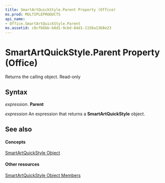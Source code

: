 ```yaml
---
title: SmartArtQuickStyle.Parent Property (Office)
ms.prod: MULTIPLEPRODUCTS
api_name:
- Office.SmartArtQuickStyle.Parent
ms.assetid: c0cfb6bb-b8d1-9cbd-84d1-1156a1368e23
---
```



# SmartArtQuickStyle.Parent Property (Office)

Returns the calling object. Read-only


## Syntax

 _expression_. **Parent**

 _expression_ An expression that returns a **SmartArtQuickStyle** object.


## See also


#### Concepts


[SmartArtQuickStyle Object](smartartquickstyle-object-office.md)
#### Other resources


[SmartArtQuickStyle Object Members](smartartquickstyle-members-office.md)

